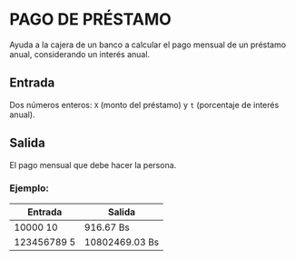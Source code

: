 
# PAGO DE PRÉSTAMO

Ayuda a la cajera de un banco a calcular el pago mensual de un préstamo anual, considerando un interés anual.

## Entrada

Dos números enteros: `X` (monto del préstamo) y `t` (porcentaje de interés anual).

## Salida

El pago mensual que debe hacer la persona.

### Ejemplo:

| Entrada | Salida |
|--|--|
| 10000 10 | 916.67 Bs |
| 123456789 5 | 10802469.03 Bs |
